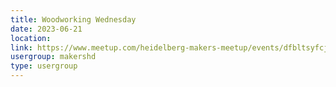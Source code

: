 ```yaml
---
title: Woodworking Wednesday
date: 2023-06-21
location: 
link: https://www.meetup.com/heidelberg-makers-meetup/events/dfbltsyfcjbcc/
usergroup: makershd
type: usergroup
---
```

